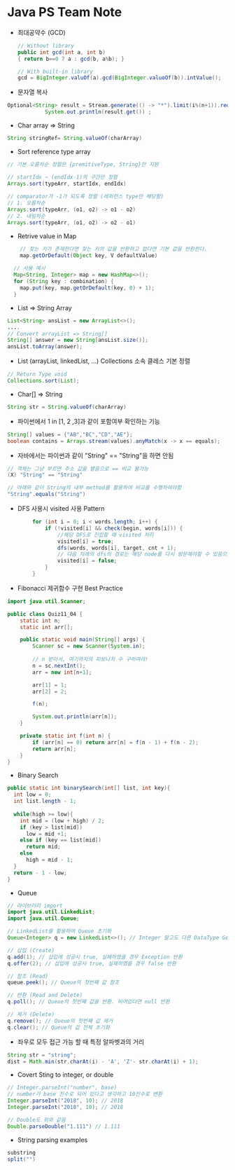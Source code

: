 # Java PS Team Note

- 최대공약수 (GCD)

  ```java
  // Without library
  public int gcd(int a, int b) 
  { return b==0 ? a : gcd(b, a%b); }
  
  // With built-in library
  gcd = BigInteger.valuOf(a).gcd(BigInteger.valuoOf(b)).intValue();
  ```

- 문자열 복사

```java
Optional<String> result = Stream.generate(() -> "*").limit(i%(n+1)).reduce((a, b) -> a + b);
            System.out.println(result.get()) ;
```

- Char array => String

```java
String stringRef= String.valueOf(charArray)
```

- Sort reference type array

``` java
// 기본 오름차순 정렬은 {premitiveType, String}만 지원

// startIdx ~ (endIdx-1)의 구간만 정렬
Arrays.sort(typeArr, startIdx, endIdx)
  
// comparator가 -1가 되도록 정렬 (레퍼런스 type만 해당함)
// 1. 오름차순
Arrays.sort(typeArr, (o1, o2) -> o1 - o2)
// 2. 내림차순
Arrays.sort(typeArr, (o1, o2) -> o2 - o1)
```

- Retrive value in Map

```java
 	// 찾는 키가 존재한다면 찾는 키의 값을 반환하고 없다면 기본 값을 반환한다.
	map.getOrDefault(Object key, V defaultValue)
  
  // 사용 예시
  Map<String, Integer> map = new HashMap<>();
  for (String key : combination) {
    map.put(key, map.getOrDefault(key, 0) + 1);
  }
```

- List => String Array

```java
List<String> ansList = new ArrayList<>();
....
// Convert arrayList => String[]  
String[] answer = new String[ansList.size()];
ansList.toArray(answer);
```

- List (arrayList, linkedList, ...) Collections 소속 클레스 기본 정렬

```java
// Return Type void
Collections.sort(List);
```

- Char[] => String

```java
String str = String.valueOf(charArray)
```

- 파이썬에서 1 in [1, 2 ,3]과 같이 포함여부 확인하는 기능

```java
String[] values = {"AB","BC","CD","AE"};
boolean contains = Arrays.stream(values).anyMatch(x -> x == equals);
```

- 자바에서는 파이썬과 같이 "String" == "String"을 하면 안됨

```java
// 객체는 그냥 부르면 주소 값을 뱉음으로 == 비교 불가능
(X) "String" == "String"

// 아래와 같이 String의 내부 method를 활용하여 비교를 수행하여야함
"String".equals("String")
```

- DFS 사용시 visited 사용 Pattern

```java
        for (int i = 0; i < words.length; i++) {
            if (!visited[i] && check(begin, words[i])) {
                //해당 DFS로 진입할 때 visited 처리
              	visited[i] = true;
                dfs(words, words[i], target, cnt + 1);
                // 다음 차례의 dfs의 경로는 해당 node를 다시 방문해야할 수 있음으로 방문 기록 지워줘야함
                visited[i] = false;
            }
        }
```

- Fibonacci 제귀함수 구현 Best Practice

```java
import java.util.Scanner;

public class Quiz11_04 {
    static int n;
    static int arr[];

    public static void main(String[] args) {
        Scanner sc = new Scanner(System.in);
				
      	// n 받아서, 여기까지의 피보나치 수 구하여랴!
        n = sc.nextInt();
        arr = new int[n+1];

        arr[1] = 1;
        arr[2] = 2;

        f(n);

        System.out.println(arr[n]);
    }

    private static int f(int n) {
        if (arr[n] == 0) return arr[n] = f(n - 1) + f(n - 2);
        return arr[n];
    }
}
```

- Binary Search

```java
public static int binarySearch(int[] list, int key){
  int low = 0;
  int list.length - 1;
  
  while(high >= low){
    int mid = (low + high) / 2;
    if (key > list[mid]) 
      low = mid +1;
    else if (key == list[mid])
      return mid;
    else
      high = mid - 1;
  }
  return - 1 - low; 
}
```

- Queue

```java
// 라이브러리 import
import java.util.LinkedList;
import java.util.Queue;

// LinkedList를 활용하여 Queue 초기화
Queue<Integer> q = new LinkedList<>(); // Integer 말고도 다른 DataType Generic으로 사용가능

// 삽입 (Create)
q.add(1); // 삽입에 성공시 true, 실패하였을 경우 Exception 반환 
q.offer(2); // 삽입에 성공시 true, 실패하였을 경우 false 반환 

// 참조 (Read)
queue.peek(); // Queue의 첫번째 값 참조

// 반환 (Read and Delete)
q.poll(); // Queue의 첫번째 값을 반환. 비어있다면 null 반환

// 제거 (Delete)
q.remove(); // Queue의 첫번째 값 제거
q.clear(); // Queue의 값 전체 초기화
```

- 좌우로 모두 접근 가능 할 때 특정 알파벳과의 거리

```java
String str = "string";
dist = Math.min(str.charAt(i) - 'A', 'Z'- str.charAt(i) + 1);
```

- Covert Sting to integer, or double

```java
// Integer.parseInt("number", base)
// number가 base 진수로 되어 있다고 생각하고 10진수로 변환
Integer.parseInt("2018", 10); // 2018
Integer.parseInt("2018", 10); // 2018

// Double도 위와 같음
Double.parseDouble("1.111") // 1.111
```

- String parsing examples

```java
substring
split("")
```

